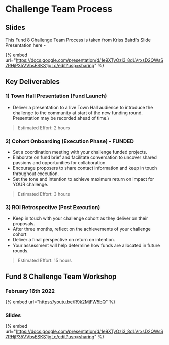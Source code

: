 # Challenge Team Process

## Slides

This Fund 8 Challenge Team Process is taken from Kriss Baird's Slide Presentation here -

{% embed url="https://docs.google.com/presentation/d/1e9XTyOzi3_8dLVrxsD2QWsS7RHjP35VVbsESKS1jgLc/edit?usp=sharing" %}

## Key Deliverables

### 1) Town Hall Presentation (Fund Launch)

* Deliver a presentation to a live Town Hall audience to introduce the challenge to the community at start of the new funding round. Presentation may be recorded ahead of time.\\

> Estimated Effort: 2 hours

### 2) Cohort Onboarding (Execution Phase) - FUNDED

* Set a coordination meeting with your challenge funded projects.
* Elaborate on fund brief and facilitate conversation to uncover shared passions and opportunities for collaboration.
* Encourage proposers to share contact information and keep in touch throughout execution.
* Set the tone and intention to achieve maximum return on impact for YOUR challenge.

> Estimated Effort: 3 hours

### 3) ROI Retrospective (Post Execution)

* Keep in touch with your challenge cohort as they deliver on their proposals.
* After three months, reflect on the achievements of your challenge cohort
* Deliver a final perspective on return on intention.
* Your assessment will help determine how funds are allocated in future rounds.

> Estimated Effort: 15 hours



## Fund 8 Challenge Team Workshop

### February 16th 2022



{% embed url="https://youtu.be/R9k2MjFW5bQ" %}

### Slides

{% embed url="https://docs.google.com/presentation/d/1e9XTyOzi3_8dLVrxsD2QWsS7RHjP35VVbsESKS1jgLc/edit?usp=sharing" %}



